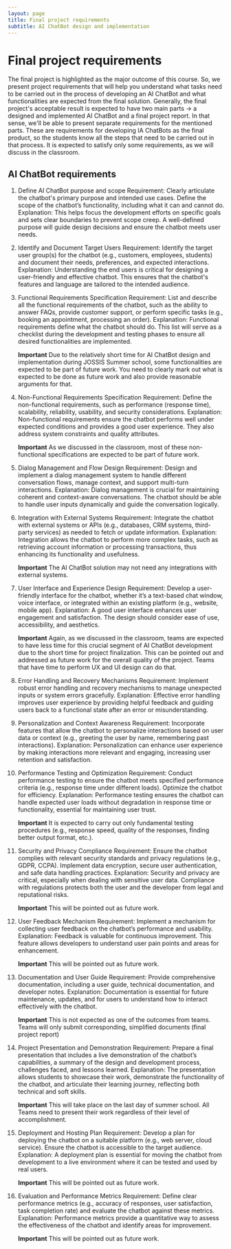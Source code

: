 ```yaml
---
layout: page
title: Final project requirements
subtitle: AI ChatBot design and implementation
---
```


# Final project requirements

The final project is highlighted as the major outcome of this course. So, we present project requirements that will help you understand what tasks need to be carried out in the process of developing an AI ChatBot and what functionalities are expected from the final solution. Generally, the final project's acceptable result is expected to have two main parts &rarr; a designed and implemented AI ChatBot and a final project report. In that sense, we'll be able to present separate requirements for the mentioned parts.
These are requirements for developing IA ChatBots as the final product, so the students know all the steps that need to be carried out in that process. It is expected to satisfy only some requirements, as we will discuss in the classroom. 

## AI ChatBot requirements

1. Define AI ChatBot purpose and scope
Requirement: Clearly articulate the chatbot's primary purpose and intended use cases. Define the scope of the chatbot’s functionality, including what it can and cannot do.
Explanation: This helps focus the development efforts on specific goals and sets clear boundaries to prevent scope creep. A well-defined purpose will guide design decisions and ensure the chatbot meets user needs.

2. Identify and Document Target Users
Requirement: Identify the target user group(s) for the chatbot (e.g., customers, employees, students) and document their needs, preferences, and expected interactions.
Explanation: Understanding the end users is critical for designing a user-friendly and effective chatbot. This ensures that the chatbot's features and language are tailored to the intended audience.

3. Functional Requirements Specification
Requirement: List and describe all the functional requirements of the chatbot, such as the ability to answer FAQs, provide customer support, or perform specific tasks (e.g., booking an appointment, processing an order).
Explanation: Functional requirements define what the chatbot should do. This list will serve as a checklist during the development and testing phases to ensure all desired functionalities are implemented.

    **Important** Due to the relatively short time for AI ChatBot design and implementation during JOSSIS Summer school, some functionalities are expected to be part of future work. You need to clearly mark out what is expected to be done as future work and also provide reasonable arguments for that.


4. Non-Functional Requirements Specification
Requirement: Define the non-functional requirements, such as performance (response time), scalability, reliability, usability, and security considerations.
Explanation: Non-functional requirements ensure the chatbot performs well under expected conditions and provides a good user experience. They also address system constraints and quality attributes.

    **Important** As we discussed in the classroom, most of these non-functional specifications are expected to be part of future work.

5. Dialog Management and Flow Design
Requirement: Design and implement a dialog management system to handle different conversation flows, manage context, and support multi-turn interactions.
Explanation: Dialog management is crucial for maintaining coherent and context-aware conversations. The chatbot should be able to handle user inputs dynamically and guide the conversation logically.

6. Integration with External Systems
Requirement: Integrate the chatbot with external systems or APIs (e.g., databases, CRM systems, third-party services) as needed to fetch or update information.
Explanation: Integration allows the chatbot to perform more complex tasks, such as retrieving account information or processing transactions, thus enhancing its functionality and usefulness.

    **Important** The AI ChatBot solution may not need any integrations with external systems.

7. User Interface and Experience Design
Requirement: Develop a user-friendly interface for the chatbot, whether it’s a text-based chat window, voice interface, or integrated within an existing platform (e.g., website, mobile app).
Explanation: A good user interface enhances user engagement and satisfaction. The design should consider ease of use, accessibility, and aesthetics.

    **Important** Again, as we discussed in the classroom, teams are expected to have less time for this crucial segment of AI ChatBot development due to the short time for project finalization. This can be pointed out and addressed as future work for the overall quality of the project. Teams that have time to perform UX and UI design can do that.

8. Error Handling and Recovery Mechanisms
Requirement: Implement robust error handling and recovery mechanisms to manage unexpected inputs or system errors gracefully.
Explanation: Effective error handling improves user experience by providing helpful feedback and guiding users back to a functional state after an error or misunderstanding.

9. Personalization and Context Awareness
Requirement: Incorporate features that allow the chatbot to personalize interactions based on user data or context (e.g., greeting the user by name, remembering past interactions).
Explanation: Personalization can enhance user experience by making interactions more relevant and engaging, increasing user retention and satisfaction.

10. Performance Testing and Optimization
Requirement: Conduct performance testing to ensure the chatbot meets specified performance criteria (e.g., response time under different loads). Optimize the chatbot for efficiency.
Explanation: Performance testing ensures the chatbot can handle expected user loads without degradation in response time or functionality, essential for maintaining user trust.

    **Important** It is expected to carry out only fundamental testing procedures (e.g., response speed, quality of the responses, finding better output format, etc.).

11. Security and Privacy Compliance
Requirement: Ensure the chatbot complies with relevant security standards and privacy regulations (e.g., GDPR, CCPA). Implement data encryption, secure user authentication, and safe data handling practices.
Explanation: Security and privacy are critical, especially when dealing with sensitive user data. Compliance with regulations protects both the user and the developer from legal and reputational risks.

    **Important** This will be pointed out as future work.

12. User Feedback Mechanism
Requirement: Implement a mechanism for collecting user feedback on the chatbot’s performance and usability.
Explanation: Feedback is valuable for continuous improvement. This feature allows developers to understand user pain points and areas for enhancement.

    **Important** This will be pointed out as future work.

13. Documentation and User Guide
Requirement: Provide comprehensive documentation, including a user guide, technical documentation, and developer notes.
Explanation: Documentation is essential for future maintenance, updates, and for users to understand how to interact effectively with the chatbot.

    **Important** This is not expected as one of the outcomes from teams. Teams will only submit corresponding, simplified documents (final project report)

14. Project Presentation and Demonstration
Requirement: Prepare a final presentation that includes a live demonstration of the chatbot’s capabilities, a summary of the design and development process, challenges faced, and lessons learned.
Explanation: The presentation allows students to showcase their work, demonstrate the functionality of the chatbot, and articulate their learning journey, reflecting both technical and soft skills.

    **Important** This will take place on the last day of summer school. All Teams need to present their work regardless of their level of accomplishment.


15. Deployment and Hosting Plan
Requirement: Develop a plan for deploying the chatbot on a suitable platform (e.g., web server, cloud service). Ensure the chatbot is accessible to the target audience.
Explanation: A deployment plan is essential for moving the chatbot from development to a live environment where it can be tested and used by real users.

    **Important** This will be pointed out as future work.

16. Evaluation and Performance Metrics
Requirement: Define clear performance metrics (e.g., accuracy of responses, user satisfaction, task completion rate) and evaluate the chatbot against these metrics.
Explanation: Performance metrics provide a quantitative way to assess the effectiveness of the chatbot and identify areas for improvement.

    **Important** This will be pointed out as future work.
